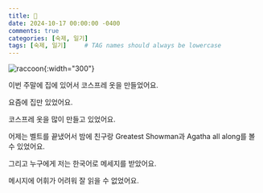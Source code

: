 ```yaml
---
title: 🧙
date: 2024-10-17 00:00:00 -0400
comments: true
categories: [숙제, 일기]
tags: [숙제, 일기]     # TAG names should always be lowercase
---
```


![raccoon](https://decaffedepresso.myshopify.com/cdn/shop/files/D8FB0C39-1948-4338-BD57-038C66F048EB.jpg?v=1698155403){:width="300"}

이번 주말에 집에 있어서 코스프레 옷을 만들었어요. 

요즘에 집만 있었어요. 

코스프레 옷을 많이 만들고 있었어요. 

어제는 벨트를 끝냈어서 밤에 친구랑 Greatest Showman과 Agatha all along를 볼 수 있었어요. 

그리고 누구에게 저는 한국어로 메세지를 받았어요. 

메시지에 어휘가 어려워 잘 읽을 수 없었어요.